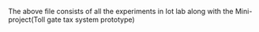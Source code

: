 The above file consists of all the experiments in Iot lab along with the Mini-project(Toll gate tax system prototype)
